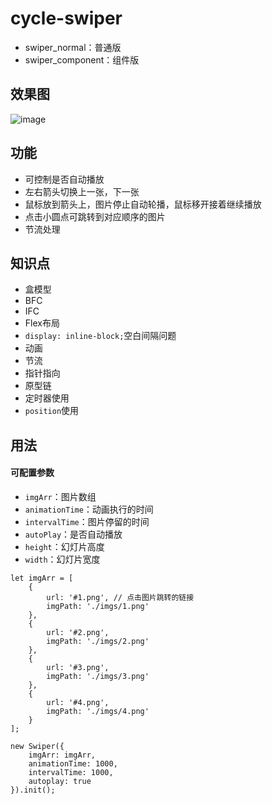 # cycle-swiper
- swiper_normal：普通版
- swiper_component：组件版

## 效果图
![image](https://user-images.githubusercontent.com/18660671/162598923-509789de-e62a-4f09-a1f9-c965e752fad6.png)

## 功能

* 可控制是否自动播放
* 左右箭头切换上一张，下一张
* 鼠标放到箭头上，图片停止自动轮播，鼠标移开接着继续播放
* 点击小圆点可跳转到对应顺序的图片
* 节流处理

## 知识点
- 盒模型
- BFC
- IFC
- Flex布局
- `display: inline-block;`空白间隔问题
- 动画
- 节流
- 指针指向
- 原型链
- 定时器使用
- `position`使用

## 用法
#### 可配置参数
- `imgArr`：图片数组
- `animationTime`：动画执行的时间
- `intervalTime`：图片停留的时间
- `autoPlay`：是否自动播放
- `height`：幻灯片高度
- `width`：幻灯片宽度
```
let imgArr = [
    {
        url: '#1.png', // 点击图片跳转的链接
        imgPath: './imgs/1.png'
    },
    {
        url: '#2.png',
        imgPath: './imgs/2.png'
    },
    {
        url: '#3.png',
        imgPath: './imgs/3.png'
    },
    {
        url: '#4.png',
        imgPath: './imgs/4.png'
    }
];

new Swiper({
    imgArr: imgArr,
    animationTime: 1000,
    intervalTime: 1000,
    autoplay: true
}).init();
```
